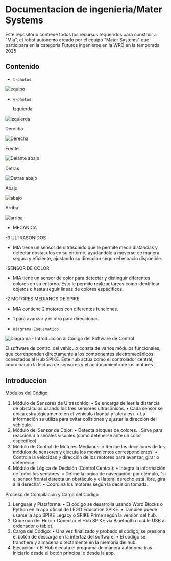 Documentacion de ingenieria/Mater Systems
====

Este repositorio contiene todos los recursos requeridos para construir a "Mia", el robot autonomo creado por el equipo "Mater Systems" que participara en la categoria Futuros ingenieros en la WRO en la temporada 2025

## Contenido

* `t-photos` 

![equipo](t-photos/IMG_3509.JPG)

* `v-photos`

  Izquierda

![Izquierda](v-photos/1.jpg)

Derecha 

![Derecha](v-photos/2.jpg)

Frente

![Delante abajo](v-photos/4.jpg)

Detras

![Detras abajo](v-photos/5.jpg)

Abajo

![abajo](v-photos/3.jpg)

Arriba

![arriba](v-photos/6.jpg)
  
* MECANICA
  

-3 ULTRASONIDOS
* MIA tiene un sensor de ultrasonido que le permite medir distancias y detectar obstaculos en su entorno, ayudandole a moverse de manera segura y eficiente, ajustando su direccion segun el espacio disponible.
  
-SENSOR DE COLOR
* MIA tiene un sensor de color para detectar y distinguir diferentes colores en su entorno. Esto le permite realizar tareas como identificar objetos o hasta seguir lineas de colores especificos.
  
-2 MOTORES MEDIANOS DE SPIKE
* MIA contiene 2 motores con diferentes funciones.
* 1 para avanzar y el otro para direccionar.

* `Diagrama Esquematico` 

![Diagrama](other/photo_2025-07-01_17-37-56.jpg)
                                                                                                                                        - Introducción al Código del Software de Control

El software de control del vehículo consta de varios módulos funcionales, que corresponden directamente a los componentes electromecánicos conectados al Hub SPIKE. Este hub actúa como el controlador central, coordinando la lectura de sensores y el accionamiento de los motores.                                                                                                                                            


## Introduccion

Módulos del Código
 1. Módulo de Sensores de Ultrasonido:
 • Se encarga de leer la distancia de obstáculos usando los tres sensores ultrasónicos.
 • Cada sensor se ubica estratégicamente en el vehículo (frontal y laterales).
 • La información se utiliza para evitar colisiones y ajustar la dirección del vehículo.
 2. Módulo del Sensor de Color:
 • Detecta bloques de colores.
 . Sirve para  reaccionar a señales visuales (como detenerse ante un color específico).
 3. Módulo de Control de Motores Medianos:
 • Recibe las decisiones de los módulos de sensores y ejecuta los movimientos correspondientes.
 • Controla la velocidad y dirección de los motores para avanzar, girar o detenerse.
 4. Módulo de Lógica de Decisión (Control Central):
 • Integra la información de todos los sensores.
 • Define la lógica de navegación: por ejemplo, “si el sensor frontal detecta un obstáculo y el lateral derecho está libre, gira a la derecha”.
 • Coordina los motores según la decisión tomada.

Proceso de Compilación y Carga del Código
 1. Lenguaje y Plataforma:
 • El código se desarrolla usando Word Blocks o Python en la app oficial de LEGO Education SPIKE.
 • También puede usarse la app SPIKE Legacy o SPIKE Prime según la versión del hub.
 2. Conexión del Hub:
 • Conectar el Hub SPIKE vía Bluetooth o cable USB al ordenador o tablet.
 3. Carga del Código:
 • Una vez finalizado y probado el código, se presiona el botón de descarga en la interfaz del software.
 • El código se transfiere y almacena directamente en la memoria del hub.
 4. Ejecución:
 • El Hub ejecuta el programa de manera autónoma tras iniciarlo desde el botón principal o desde la app.
